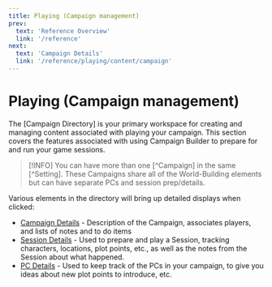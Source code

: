 ```yaml
---
title: Playing (Campaign management)
prev: 
  text: 'Reference Overview'
  link: '/reference'
next: 
  text: 'Campaign Details'
  link: '/reference/playing/content/campaign'
---
```

# Playing (Campaign management)

The [Campaign Directory] is your primary workspace for creating and managing content associated with playing your campaign.  This section covers the features associated with using Campaign Builder to prepare for and run your game sessions.

>[!INFO]
> You can have more than one [^Campaign] in the same [^Setting].  These Campaigns share all of the World-Building elements but can have separate PCs and session prep/details.

Various elements in the directory will bring up detailed displays when clicked:
* [Campaign Details](./content/campaign) - Description of the Campaign, associates players, and lists of notes and to do items
* [Session Details](./content/session) - Used to prepare and play a Session, tracking characters, locations, plot points, etc., as well as the notes from the Session about what happened.
* [PC Details](./content/pc) - Used to keep track of the PCs in your campaign, to give you ideas about new plot points to introduce, etc.


